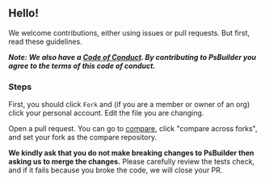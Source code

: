 ## Hello!
We welcome contributions, either using issues or pull requests. But first, read these guidelines.

***Note: We also have a [Code of Conduct](CODE_OF_CONDUCT.md). By contributing to PsBuilder you agree to the terms of this code of conduct.***

### Steps
First, you should click `Fork` and (if you are a member or owner of an org) click your personal account. Edit the file you are changing.

Open a pull request. You can go to [compare](https://github.com/psbuilder/psbuilder/compare), click "compare across forks", and set your fork as the compare repository.

**We kindly ask that you do not make breaking changes to PsBuilder then asking us to merge the changes.** Please carefully review the tests check, and if it fails because you broke the code, we will close your PR.

